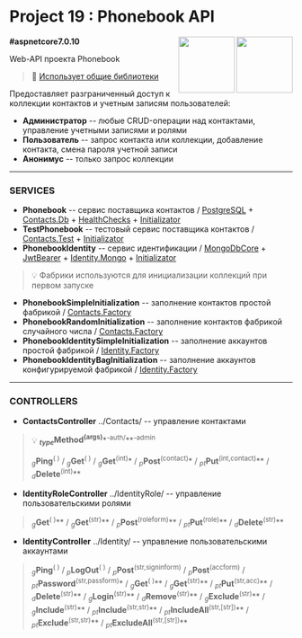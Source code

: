 # Project 19 : Phonebook API

<img align="right" width="100" height="100" src="https://github.com/rozhkovsvyat/Project19.API/assets/71471748/004210d4-8df8-4e8f-974c-c5dbcb5a0a18">
<img align="right" width="100" height="100" src="https://github.com/rozhkovsvyat/Project19.API/assets/71471748/4acc1bb8-d45b-44fe-9146-0eaf5c698709">

**#aspnetcore7.0.10**

Web-API проекта Phonebook

> :link: [Использует общие библиотеки](https://github.com/rozhkovsvyat/Project19.Libs)

Предоставляет разграниченный доступ к коллекции контактов и учетным записям пользователей:
* **Администратор** -- любые CRUD-операции над контактами, управление учетными записями и ролями
* **Пользователь** -- запрос контакта или коллекции, добавление контакта, смена пароля учетной записи
* **Анонимус** -- только запрос коллекции

---

### SERVICES

* **Phonebook** -- сервис поставщика контактов / [PostgreSQL](https://www.nuget.org/packages/Npgsql.EntityFrameworkCore.PostgreSQL) + [Contacts.Db](https://www.nuget.org/packages/RozhkovSvyat.Project19.Models.Contacts.Db/) + [HealthChecks](https://www.nuget.org/packages/Microsoft.Extensions.Diagnostics.HealthChecks.EntityFrameworkCore) + [Initializator](https://www.nuget.org/packages/RozhkovSvyat.Project19.Services.Initializator/)
* **TestPhonebook** -- тестовый сервис поставщика контактов / [Contacts.Test](https://www.nuget.org/packages/RozhkovSvyat.Project19.Models.Contacts.Test/) + [Initializator](https://www.nuget.org/packages/RozhkovSvyat.Project19.Services.Initializator/)
* **PhonebookIdentity** -- сервис идентификации / [MongoDbCore](https://www.nuget.org/packages/AspNetCore.Identity.MongoDbCore/) + [JwtBearer](https://www.nuget.org/packages/Microsoft.AspNetCore.Authentication.JwtBearer/) + [Identity.Mongo](https://www.nuget.org/packages/RozhkovSvyat.Project19.Models.Identity.Mongo/) + [Initializator](https://www.nuget.org/packages/RozhkovSvyat.Project19.Services.Initializator/)
> :bulb: Фабрики используются для инициализации коллекций при первом запуске
* **PhonebookSimpleInitialization** -- заполнение контактов простой фабрикой / [Contacts.Factory](https://www.nuget.org/packages/RozhkovSvyat.Project19.Models.Contacts.Factory/)
* **PhonebookRandomInitialization** -- заполнение контактов фабрикой случайного числа / [Contacts.Factory](https://www.nuget.org/packages/RozhkovSvyat.Project19.Models.Contacts.Factory/)
* **PhonebookIdentitySimpleInitialization** -- заполнение аккаунтов простой фабрикой / [Identity.Factory](https://www.nuget.org/packages/RozhkovSvyat.Project19.Models.Identity.Factory/)
* **PhonebookIdentityBagInitialization** -- заполнение аккаунтов конфигурируемой фабрикой / [Identity.Factory](https://www.nuget.org/packages/RozhkovSvyat.Project19.Models.Identity.Factory/)

---

### CONTROLLERS

* **ContactsController** ../Contacts/ -- управление контактами

  
> :bulb: **<sub>_type_</sub>Method<sup>(args)**</sup>*<sup>-auth/</sup>**<sup>-аdmin</sup>
>
> <sub>_g_</sub>**Ping**</sub><sup>( )</sup> / <sub>_g_</sub>**Get**<sup>( )</sup> / <sub>_g_</sub>**Get**<sup>(int)</sup>* / <sub>_p_</sub>**Post**<sup>(contact)</sup>* / <sub>_pt_</sub>**Put**<sup>(int,contact)</sup>** / <sub>_d_</sub>**Delete**<sup>(int)</sup>**

* **IdentityRoleController** ../IdentityRole/ -- управление пользовательскими ролями

> <sub>_g_</sub>**Get**<sup>( )</sup>** / <sub>_g_</sub>**Get**<sup>(str)</sup>** / <sub>_p_</sub>**Post**<sup>(roleform)</sup>** / <sub>_pt_</sub>**Put**<sup>(role)</sup>** / <sub>_d_</sub>**Delete**<sup>(str)</sup>**

* **IdentityController** ../Identity/ -- управление пользовательскими аккаунтами

> <sub>_g_</sub>**Ping**<sup>( )</sup> / <sub>_p_</sub>**LogOut**<sup>( )</sup> / <sub>_p_</sub>**Post**<sup>(str,signinform)</sup> / <sub>_p_</sub>**Post**<sup>(accform)</sup> / <sub>_pt_</sub>**Password**<sup>(str,passform)</sup>* / <sub>_g_</sub>**Get**<sup>( )</sup>** / <sub>_g_</sub>**Get**<sup>(str)</sup>** / <sub>_pt_</sub>**Put**<sup>(str,acc)</sup>** / <sub>_d_</sub>**Delete**<sup>(str)</sup>** / <sub>_g_</sub>**Login**<sup>(str)</sup>** / <sub>_d_</sub>**Remove**<sup>(str)</sup>** / <sub>_g_</sub>**Exclude**<sup>(str)</sup>** / <sub>_g_</sub>**Include**<sup>(str)</sup>** / <sub>_pt_</sub>**Include**<sup>(str,str)</sup>** / <sub>_pt_</sub>**IncludeAll**<sup>(str,[str])</sup>** / <sub>_pt_</sub>**Exclude**<sup>(str,str)</sup>** / <sub>_pt_</sub>**ExcludeAll**<sup>(str,[str])</sup>**
